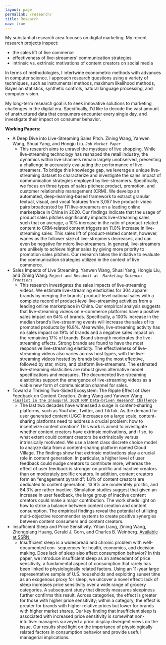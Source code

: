```yaml
---
layout: page
permalink: /research/
title: Research
nav: true
---
```

My substantial research area focuses on digital marketing. My recent research projects inspect:
- the sales lift of live commerce
- effectiveness of live-streamers' communication strategies
- intrinsic vs. extrinsic motivations of content creators on social media

In terms of methodologies, I intertwine econometric methods with advances in computer science. I approach research questions using a variety of techniques, such as instrumental methods, maximum likelihood methods, Bayesian statistics, synthetic controls, natural language processing, and computer vision.

My long-term research goal is to seek innovative solutions to marketing challenges in the digital era. Specifically, I'd like to decode the vast amount of unstructured data that consumers encounter every single day, and investigate their impact on consumer behavior.

**Working Papers:**
- A Deep Dive into Live-Streaming Sales Pitch. Zining Wang, Yanwen Wang, Shuai Yang, and Hongju Liu.
*`Job Market Paper`*
  - This research aims to unravel the mystique of live shopping. While live-streaming technology has reshaped the retail industry, the dynamics within live channels remain largely unobserved, presenting a challenge in accurately evaluating the performance of live-streamers. To bridge this knowledge gap, we leverage a unique live-streaming dataset to characterize and investigate the sales impact of communication strategies employed by live-streamers. Specifically, we focus on three types of sales pitches: product, promotion, and customer relationship management (CRM). We develop an automated, deep-learning-based framework to extract granular textual, visual, and vocal features from 3,057 live product- video pairs broadcasted by 111 live-streamers on a leading online marketplace in China in 2020. Our findings indicate that the usage of product sales pitches significantly impacts live-streaming sales, such that on average, a 10% increase in the ratio of product-related content to CRM-related content triggers an 11.0% increase in live-streaming sales. This sales lift of product-related content, however, wanes as the follower size of live-streamers decreases, and can even be negative for micro live-streamers. In general, live-streamers are unlikely to achieve higher sales by giving more priority to promotion sales pitches. Our research takes the initiative to evaluate the communication strategies utilized in the context of live commerce.
- Sales Impacts of Live Streaming. Yanwen Wang, Shuai Yang, Hongju Liu, and Zining Wang. `Reject and Resubmit at `*` Marketing Science: Frontiers`*
  - This research investigates the sales impacts of live-streaming videos. We estimate live-streaming elasticities for 304 apparel brands by merging the brands’ product-level national sales with a complete record of product-level live-streaming activities from a leading online marketplace in China. Our empirical analysis suggests that live-streaming videos on e-commerce platforms have a positive sales impact on 64% of brands. Specifically, a 100% increase in the median brand’s live-streaming events will increase the sales of its promoted products by 16.8%. Meanwhile, live-streaming activity has no sales impact on 19% of brands and a negative sales impact on the remaining 17% of brands. Brand strength moderates the live-streaming effects. Strong brands are found to have the most responsive live-streaming elasticity. The effectiveness of live-streaming videos also varies across host types, with the live-streaming videos hosted by brands being the most effective, followed by star, micro, and platform live-streamers. The estimated live-streaming elasticities are robust given alternative model specifications and measures. The documented live-streaming elasticities support the emergence of live-streaming videos as a viable new form of communication channel for sales.
- Toward a Thriving Two-Sided Ecosystem: The Ripple Effect of User Feedback on Content Creation. Zining Wang and Yanwen Wang. [`Finalist in the Inaugural 2020 RMP Data-Driven Research Challenge`](https://connect.informs.org/communities/community-home/digestviewer/viewthread?GroupId=469&MessageKey=00e71c98-3c85-4b72-8064-d91b7456e1bd&CommunityKey=1d5653fa-85c8-46b3-8176-869b140e5e3c&tab=digestviewer)
  - The last two decades have witnessed a surge in content-sharing platforms, such as YouTube, Twitter, and TikTok. As the demand for user generated content (UGC) increases on a large scale, content-sharing platforms need to address a crucial problem: how to incentivize content creation? This work is aimed to investigate whether content creators have extrinsic motivations, and if so, to what extent could content creators be extrinsically versus intrinsically motivated. We use a latent class discrete choice model to analyze data from a content-sharing platform named Cloud Village. The findings show that extrinsic motivations play a crucial role in content generation. In particular, a higher level of user feedback could nudge creators to contribute more, whereas the effect of user feedback is stronger on prolific and inactive creators than on moderately prolific creators. In addition, content creators form an “engagement pyramid”: 1.8% of content creators are dedicated to content generation, 13.9% are moderately prolific, and 84.3% are rather inactive. Simulation studies suggest that given an increase in user feedback, the large group of inactive content creators could make a major contribution. The work sheds light on how to strike a balance between content creation and content consumption. The empirical findings reveal the potential of utilizing multi-objective recommender systems to create positive synergies between content consumers and content creators.
- Insufficient Sleep and Price Sensitivity. Yitian Liang, Zining Wang, Zhongqiang Huang, Gerald J. Gorn, and Charles B. Weinberg. [Available at SSRN.](http://dx.doi.org/10.2139/ssrn.4075175)
  - Insufficient sleep is a widespread and chronic problem with well-documented con- sequences for health, economics, and decision making. Does lack of sleep also affect consumption behavior? In this paper, we introduce insufficient sleep as an antecedent of price sensitivity, a fundamental aspect of consumption that rarely has been linked to physiologically related factors. Using an 11-year large representative sample of U.S. households and exploiting sunset time as an exogenous proxy for sleep, we uncover a novel effect: lack of sleep increases price sensitivity over a wide range of grocery categories. A subsequent study that directly measures sleepiness further confirms this result. Across categories, the effect is greater for those with higher price sensitivity; within a category, the effect is greater for brands with higher relative prices but lower for brands with higher market shares. Our key finding that insufficient sleep is associated with increased price sensitivity is somewhat non-intuitive: managers surveyed a priori display divergent views on the issue. Our results shed light on the importance of physiologically related factors in consumption behavior and provide useful managerial implications.
